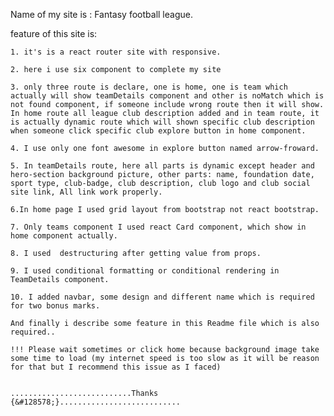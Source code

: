 Name of my site is : Fantasy football league.

feature of this site is:

    1. it's is a react router site with responsive.

    2. here i use six component to complete my site

    3. only three route is declare, one is home, one is team which actually will show teamDetails component and other is noMatch which is not found component, if someone include wrong route then it will show. In home route all league club description added and in team route, it is actually dynamic route which will shown specific club description when someone click specific club explore button in home component.

    4. I use only one font awesome in explore button named arrow-froward.

    5. In teamDetails route, here all parts is dynamic except header and hero-section background picture, other parts: name, foundation date, sport type, club-badge, club description, club logo and club social site link, All link work properly.

    6.In home page I used grid layout from bootstrap not react bootstrap.

    7. Only teams component I used react Card component, which show in home component actually.

    8. I used  destructuring after getting value from props.

    9. I used conditional formatting or conditional rendering in TeamDetails component.

    10. I added navbar, some design and different name which is required for two bonus marks.

    And finally i describe some feature in this Readme file which is also required..

    !!! Please wait sometimes or click home because background image take some time to load (my internet speed is too slow as it will be reason  for that but I recommend this issue as I faced) 
    

    ...........................Thanks {&#128578;}...........................